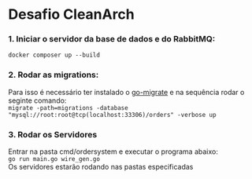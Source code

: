 # Desafio CleanArch

### 1. Iniciar o servidor da base de dados e do RabbitMQ:  
```docker composer up --build```
### 2. Rodar as migrations:  
Para isso é necessário ter instalado o [go-migrate](https://github.com/golang-migrate/migrate) e na sequência rodar o seginte comando:  
```migrate -path=migrations -database "mysql://root:root@tcp(localhost:33306)/orders" -verbose up```
### 3. Rodar os Servidores
Entrar na pasta cmd/ordersystem e executar o programa abaixo:  
```go run main.go wire_gen.go```   
Os servidores estarão rodando nas pastas especificadas
